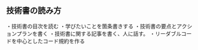 ## 技術書の読み方
・技術書の目次を読む
・学びたいことを箇条書きする
・技術書の要点とアクションプランを書く
・技術書に関する記事を書く、人に話す。
・リーダブルコードを中心としたコード規約を作る